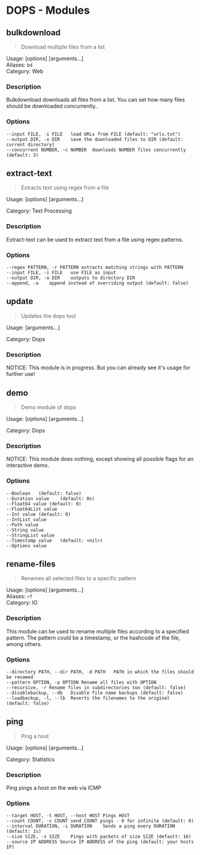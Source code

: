 # DOPS - Modules
## bulkdownload  

> Download multiple files from a list  

Usage:  [options] [arguments...]<br/>
Aliases: `bd`<br/>
Category: Web

 ### Description

Bulkdownload downloads all files from a list. 
You can set how many files should be downloaded concurrently..

### Options

```
--input FILE, -i FILE	load URLs from FILE (default: "urls.txt")
--output DIR, -o DIR	save the downloaded files to DIR (default: current directory)
--concurrent NUMBER, -c NUMBER	downloads NUMBER files concurrently (default: 3)
```

## extract-text  

> Extracts text using regex from a file  

Usage:  [options] [arguments...]<br/>

Category: Text Processing

 ### Description

Extract-text can be used to extract text from a file using regex patterns.

### Options

```
--regex PATTERN, -r PATTERN	extracts matching strings with PATTERN
--input FILE, -i FILE	use FILE as input
--output DIR, -o DIR	outputs to directory DIR
--append, -a	append instead of overriding output (default: false)
```

## update  

> Updates the dops tool  

Usage:  [arguments...]<br/>

Category: Dops

 ### Description

NOTICE: This module is in progress. But you can already see it's usage for further use!



## demo  

> Demo module of dops  

Usage:  [options] [arguments...]<br/>

Category: Dops

 ### Description

NOTICE: This module does nothing, except showing all possible flags for an interactive demo.

### Options

```
--Boolean	(default: false)
--Duration value	(default: 0s)
--Float64 value	(default: 0)
--Float64List value	
--Int value	(default: 0)
--IntList value	
--Path value	
--String value	
--StringList value	
--Timestamp value	(default: <nil>)
--Options value	
```

## rename-files  

> Renames all selected files to a specific pattern  

Usage:  [options] [arguments...]<br/>
Aliases: `rf`<br/>
Category: IO

 ### Description

This module can be used to rename multiple files according to a specified pattern.
The pattern could be a timestamp, or the hashcode of the file, among others.

### Options

```
--directory PATH, --dir PATH, -d PATH	PATH in which the files should be renamed
--pattern OPTION, -p OPTION	Rename all files with OPTION
--recursive, -r	Rename files in subdirectories too (default: false)
--disablebackup, --db	Disable file name backups (default: false)
--loadbackup, -l, --lb	Reverts the filenames to the original (default: false)
```

## ping  

> Ping a host  

Usage:  [options] [arguments...]<br/>

Category: Statistics

 ### Description

Ping pings a host on the web via ICMP

### Options

```
--target HOST, -t HOST, --host HOST	Pings HOST
--count COUNT, -c COUNT	send COUNT pings - 0 for infinite (default: 0)
--interval DURATION, -i DURATION	Sends a ping every DURATION (default: 1s)
--size SIZE, -s SIZE	Pings with packets of size SIZE (default: 16)
--source IP ADDRESS	Source IP ADDRESS of the ping (default: your hosts IP)
```
